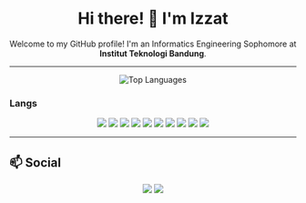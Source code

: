 <h1 align="center">Hi there! 👋 I'm Izzat</h1>

<p align="center">
  Welcome to my GitHub profile! I'm an Informatics Engineering Sophomore at <strong>Institut Teknologi Bandung</strong>.  
</p>

---

<p align="center">
  <img src="https://github-readme-stats.vercel.app/api/top-langs/?username=fathurwithyou&layout=compact&hide=jupyter%20notebook&langs_count=10" alt="Top Languages" />
</p>

### Langs 
<p align="center">
  <img src="https://img.shields.io/badge/Python-3776AB?style=plastic&logo=python&logoColor=white" />
  <img src="https://img.shields.io/badge/TypeScript-3178C6?style=plastic&logo=typescript&logoColor=white" />
  <img src="https://img.shields.io/badge/C-00599C?style=plastic&logo=c&logoColor=white" />
  <img src="https://img.shields.io/badge/Java-ED8B00?style=plastic&logo=openjdk&logoColor=white" />
  <img src="https://img.shields.io/badge/JavaScript-F7DF1E?style=plastic&logo=javascript&logoColor=black" />
  <img src="https://img.shields.io/badge/C++-00599C?style=plastic&logo=cplusplus&logoColor=white" />
  <img src="https://img.shields.io/badge/Go-00ADD8?style=plastic&logo=go&logoColor=white" />
  <img src="https://img.shields.io/badge/Haskell-5D4F85?style=plastic&logo=haskell&logoColor=white" />
  <img src="https://img.shields.io/badge/Prolog-E61B23?style=plastic&logo=prolog&logoColor=white" />
  <img src="https://img.shields.io/badge/C%23-239120?style=plastic&logo=c-sharp&logoColor=white" />
</p>

---

## 📫 Social
<p align="center">
  <a href="mailto:izzatjundy04@gmail.com"><img src="https://img.shields.io/badge/Email-D14836?style=plastic&logo=gmail&logoColor=white" /></a>
  <a href="https://www.linkedin.com/in/muhammad-izzat-jundy-b00885244/"><img src="https://custom-icon-badges.demolab.com/badge/LinkedIn-0A66C2?logo=linkedin-white&logoColor=fff" /></a>
</p>
